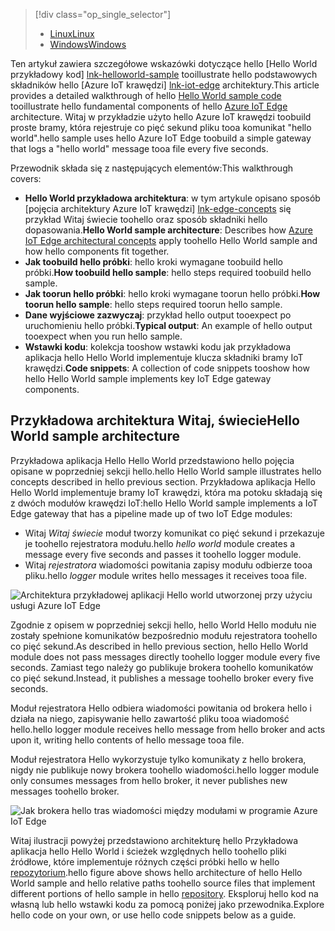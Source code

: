 > [!div class="op_single_selector"]
> * [<span data-ttu-id="7ff1e-101">Linux</span><span class="sxs-lookup"><span data-stu-id="7ff1e-101">Linux</span></span>](../articles/iot-hub/iot-hub-linux-iot-edge-get-started.md)
> * [<span data-ttu-id="7ff1e-102">Windows</span><span class="sxs-lookup"><span data-stu-id="7ff1e-102">Windows</span></span>](../articles/iot-hub/iot-hub-windows-iot-edge-get-started.md)
> 
> 

<span data-ttu-id="7ff1e-103">Ten artykuł zawiera szczegółowe wskazówki dotyczące hello [Hello World przykładowy kod] [ lnk-helloworld-sample] tooillustrate hello podstawowych składników hello [Azure IoT krawędzi] [ lnk-iot-edge] architektury.</span><span class="sxs-lookup"><span data-stu-id="7ff1e-103">This article provides a detailed walkthrough of hello [Hello World sample code][lnk-helloworld-sample] tooillustrate hello fundamental components of hello [Azure IoT Edge][lnk-iot-edge] architecture.</span></span> <span data-ttu-id="7ff1e-104">Witaj w przykładzie użyto hello Azure IoT krawędzi toobuild proste bramy, która rejestruje co pięć sekund pliku tooa komunikat "hello world".</span><span class="sxs-lookup"><span data-stu-id="7ff1e-104">hello sample uses hello Azure IoT Edge toobuild a simple gateway that logs a "hello world" message tooa file every five seconds.</span></span>

<span data-ttu-id="7ff1e-105">Przewodnik składa się z następujących elementów:</span><span class="sxs-lookup"><span data-stu-id="7ff1e-105">This walkthrough covers:</span></span>

* <span data-ttu-id="7ff1e-106">**Hello World przykładowa architektura**: w tym artykule opisano sposób [pojęcia architektury Azure IoT krawędzi] [ lnk-edge-concepts] się przykład Witaj świecie toohello oraz sposób składniki hello dopasowania.</span><span class="sxs-lookup"><span data-stu-id="7ff1e-106">**Hello World sample architecture**: Describes how [Azure IoT Edge architectural concepts][lnk-edge-concepts] apply toohello Hello World sample and how hello components fit together.</span></span>
* <span data-ttu-id="7ff1e-107">**Jak toobuild hello próbki**: hello kroki wymagane toobuild hello próbki.</span><span class="sxs-lookup"><span data-stu-id="7ff1e-107">**How toobuild hello sample**: hello steps required toobuild hello sample.</span></span>
* <span data-ttu-id="7ff1e-108">**Jak toorun hello próbki**: hello kroki wymagane toorun hello próbki.</span><span class="sxs-lookup"><span data-stu-id="7ff1e-108">**How toorun hello sample**: hello steps required toorun hello sample.</span></span> 
* <span data-ttu-id="7ff1e-109">**Dane wyjściowe zazwyczaj**: przykład hello output tooexpect po uruchomieniu hello próbki.</span><span class="sxs-lookup"><span data-stu-id="7ff1e-109">**Typical output**: An example of hello output tooexpect when you run hello sample.</span></span>
* <span data-ttu-id="7ff1e-110">**Wstawki kodu**: kolekcja tooshow wstawki kodu jak przykładowa aplikacja hello Hello World implementuje klucza składniki bramy IoT krawędzi.</span><span class="sxs-lookup"><span data-stu-id="7ff1e-110">**Code snippets**: A collection of code snippets tooshow how hello Hello World sample implements key IoT Edge gateway components.</span></span>


## <a name="hello-world-sample-architecture"></a><span data-ttu-id="7ff1e-111">Przykładowa architektura Witaj, świecie</span><span class="sxs-lookup"><span data-stu-id="7ff1e-111">Hello World sample architecture</span></span>
<span data-ttu-id="7ff1e-112">Przykładowa aplikacja Hello Hello World przedstawiono hello pojęcia opisane w poprzedniej sekcji hello.</span><span class="sxs-lookup"><span data-stu-id="7ff1e-112">hello Hello World sample illustrates hello concepts described in hello previous section.</span></span> <span data-ttu-id="7ff1e-113">Przykładowa aplikacja Hello Hello World implementuje bramy IoT krawędzi, która ma potoku składają się z dwóch modułów krawędzi IoT:</span><span class="sxs-lookup"><span data-stu-id="7ff1e-113">hello Hello World sample implements a IoT Edge gateway that has a pipeline made up of two IoT Edge modules:</span></span>

* <span data-ttu-id="7ff1e-114">Witaj *Witaj świecie* moduł tworzy komunikat co pięć sekund i przekazuje je toohello rejestratora modułu.</span><span class="sxs-lookup"><span data-stu-id="7ff1e-114">hello *hello world* module creates a message every five seconds and passes it toohello logger module.</span></span>
* <span data-ttu-id="7ff1e-115">Witaj *rejestratora* wiadomości powitania zapisy modułu odbierze tooa pliku.</span><span class="sxs-lookup"><span data-stu-id="7ff1e-115">hello *logger* module writes hello messages it receives tooa file.</span></span>

![Architektura przykładowej aplikacji Hello world utworzonej przy użyciu usługi Azure IoT Edge][4]

<span data-ttu-id="7ff1e-117">Zgodnie z opisem w poprzedniej sekcji hello, hello World Hello modułu nie zostały spełnione komunikatów bezpośrednio modułu rejestratora toohello co pięć sekund.</span><span class="sxs-lookup"><span data-stu-id="7ff1e-117">As described in hello previous section, hello Hello World module does not pass messages directly toohello logger module every five seconds.</span></span> <span data-ttu-id="7ff1e-118">Zamiast tego należy go publikuje brokera toohello komunikatów co pięć sekund.</span><span class="sxs-lookup"><span data-stu-id="7ff1e-118">Instead, it publishes a message toohello broker every five seconds.</span></span>

<span data-ttu-id="7ff1e-119">Moduł rejestratora Hello odbiera wiadomości powitania od brokera hello i działa na niego, zapisywanie hello zawartość pliku tooa wiadomość hello.</span><span class="sxs-lookup"><span data-stu-id="7ff1e-119">hello logger module receives hello message from hello broker and acts upon it, writing hello contents of hello message tooa file.</span></span>

<span data-ttu-id="7ff1e-120">Moduł rejestratora Hello wykorzystuje tylko komunikaty z hello brokera, nigdy nie publikuje nowy brokera toohello wiadomości.</span><span class="sxs-lookup"><span data-stu-id="7ff1e-120">hello logger module only consumes messages from hello broker, it never publishes new messages toohello broker.</span></span>

![Jak brokera hello tras wiadomości między modułami w programie Azure IoT Edge][5]

<span data-ttu-id="7ff1e-122">Witaj ilustracji powyżej przedstawiono architekturę hello Przykładowa aplikacja hello Hello World i ścieżek względnych hello toohello pliki źródłowe, które implementuje różnych części próbki hello w hello [repozytorium][lnk-iot-edge].</span><span class="sxs-lookup"><span data-stu-id="7ff1e-122">hello figure above shows hello architecture of hello Hello World sample and hello relative paths toohello source files that implement different portions of hello sample in hello [repository][lnk-iot-edge].</span></span> <span data-ttu-id="7ff1e-123">Eksploruj hello kod na własną lub hello wstawki kodu za pomocą poniżej jako przewodnika.</span><span class="sxs-lookup"><span data-stu-id="7ff1e-123">Explore hello code on your own, or use hello code snippets below as a guide.</span></span>

<!-- Images -->
[4]: media/iot-hub-iot-edge-getstarted-selector/high_level_architecture.png
[5]: media/iot-hub-iot-edge-getstarted-selector/detailed_architecture.png

<!-- Links -->
[lnk-helloworld-sample]: https://github.com/Azure/iot-edge/tree/master/samples/hello_world
[lnk-iot-edge]: https://github.com/Azure/iot-edge
[lnk-edge-concepts]: ../articles/iot-hub/iot-hub-iot-edge-overview.md